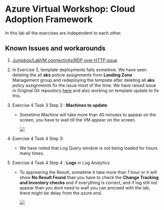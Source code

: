 # Azure Virtual Workshop: Cloud Adoption Framework

In this lab all the exercises are independent to each other.

## Known Issues and workarounds 
1. [Jumpbox/LabVM connectivity/RDP over HTTP issue](https://github.com/CloudLabsAI-Azure/Know-Before-You-Go/blob/main/AIW-KBYG/RDP-over-HTTP-Workaround.md#remote-desktop-functionality-known-issues-)

1. In Exercise 3, template deployments fails sometime. We have seen deleting the all **aks** policie assignments from **Landing Zone** Management group and redeploying the template after deleting all **aks** policy assignments fix the issue most of the time. We have raised issue in Original Git repository [here](https://github.com/Azure/Enterprise-Scale/issues/597) and also working on template update to fix this.

1. Exercise 4 Task 3 Step 3 : **Machines to update** 

   - Sometime Machine will take more than 40 minutes to appear on the screen, you have to wait till the VM appear on the screen.

     ![](https://github.com/CloudLabsAI-Azure/Know-Before-You-Go/blob/main/Labs/images/CAF%202.png)
     
1. Exercise 4 Task 4 Step 3: 

   - We have noted that Log Query window is not being loaded for hours many times.

1. Exercise 4  Task 4 Step 4 : **Logs** in Log Analytics

   - To apprearing the Result, sometime it take more than 1 hour or it will show **No Result Found** than you have to check the **Change Tracking and Inventory checks** and if everything is correct, and if log still not appear than you dont need to wait you can proceed with the lab, there might be delay from the azure end.

     ![](https://github.com/CloudLabsAI-Azure/Know-Before-You-Go/blob/main/Labs/images/CAF%201.png)
